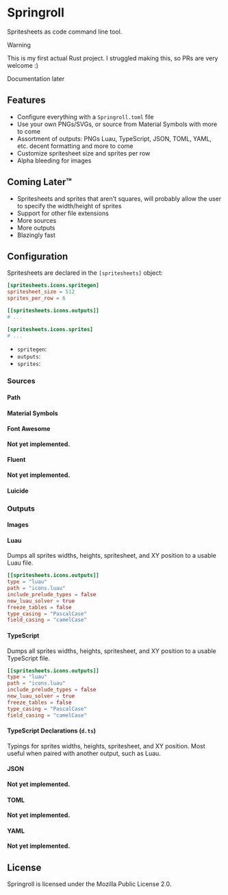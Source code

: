 # Springroll

Spritesheets as code command line tool.

> [!WARNING]
> This is my first actual Rust project. I struggled making this, so PRs are very
> welcome :)
> 
> Documentation later 

## Features

- Configure everything with a `Springroll.toml` file
- Use your own PNGs/SVGs, or source from Material Symbols with more to come
- Assortment of outputs: PNGs Luau, TypeScript, JSON, TOML, YAML, etc.
  decent formatting and more to come
- Customize spritesheet size and sprites per row
- Alpha bleeding for images

## Coming Later™

- Spritesheets and sprites that aren't squares, will probably allow the user to
  specify the width/height of sprites
- Support for other file extensions
- More sources
- More outputs
- Blazingly fast

## Configuration

Spritesheets are declared in the `[spritesheets]` object:

```TOML
[spritesheets.icons.spritegen]
spritesheet_size = 512
sprites_per_row = 6

[[spritesheets.icons.outputs]]
# ...

[spritesheets.icons.sprites]
# ...
```

- `spritegen`:
- `outputs`:
- `sprites`:

### Sources

#### Path

#### Material Symbols

#### Font Awesome

**Not yet implemented.**

#### Fluent

**Not yet implemented.**

#### Luicide

### Outputs

#### Images

#### Luau

Dumps all sprites widths, heights, spritesheet, and XY position to a usable
Luau file.

```toml
[[spritesheets.icons.outputs]]
type = "luau"
path = "icons.luau"
include_prelude_types = false
new_luau_solver = true
freeze_tables = false
type_casing = "PascalCase"
field_casing = "camelCase"
```

#### TypeScript

Dumps all sprites widths, heights, spritesheet, and XY position to a usable
TypeScript file.

```toml
[[spritesheets.icons.outputs]]
type = "luau"
path = "icons.luau"
include_prelude_types = false
new_luau_solver = true
freeze_tables = false
type_casing = "PascalCase"
field_casing = "camelCase"
```

#### TypeScript Declarations (`d.ts`)

Typings for sprites widths, heights, spritesheet, and XY position. Most useful
when paired with another output, such as Luau.

#### JSON

**Not yet implemented.**

#### TOML

**Not yet implemented.**

#### YAML

**Not yet implemented.**

## License

Springroll is licensed under the Mozilla Public License 2.0.
